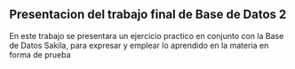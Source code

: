 ## Presentacion del trabajo final de Base de Datos 2

En este trabajo se presentara un ejercicio practico en conjunto con la Base de Datos Sakila, para expresar y emplear lo aprendido en la materia en forma de prueba 
